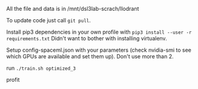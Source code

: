 All the file and data is in /mnt/dsl3lab-scrach/llodrant

To update code just call `git pull`.

Install pip3 dependencies in your own profile with `pip3 install --user -r requirements.txt` 
Didn't want to bother with installing virtualenv.


Setup config-spaceml.json with your parameters (check nvidia-smi to see which GPUs are available and set them up).
Don't use more than 2.

run `./train.sh optimized_3`

profit 
